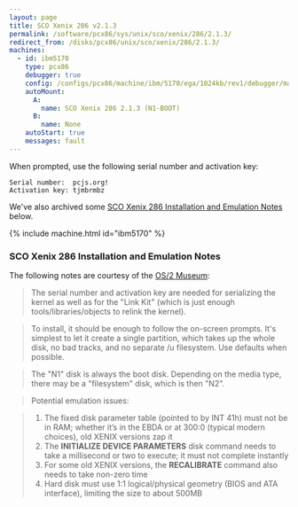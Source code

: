```yaml
---
layout: page
title: SCO Xenix 286 v2.1.3
permalink: /software/pcx86/sys/unix/sco/xenix/286/2.1.3/
redirect_from: /disks/pcx86/unix/sco/xenix/286/2.1.3/
machines:
  - id: ibm5170
    type: pcx86
    debugger: true
    config: /configs/pcx86/machine/ibm/5170/ega/1024kb/rev1/debugger/machine.xml
    autoMount:
      A:
        name: SCO Xenix 286 2.1.3 (N1-BOOT)
      B:
        name: None
    autoStart: true
    messages: fault
---
```


When prompted, use the following serial number and activation key:  

	Serial number:  pcjs.org!
	Activation key: tjmbrmbz

We've also archived some [SCO Xenix 286 Installation and Emulation Notes](#sco-xenix-286-installation-and-emulation-notes) below.

{% include machine.html id="ibm5170" %}

### SCO Xenix 286 Installation and Emulation Notes

The following notes are courtesy of the [OS/2 Museum](http://www.os2museum.com/):

> The serial number and activation key are needed for serializing the kernel as well as for the "Link Kit" (which is just
enough tools/libraries/objects to relink the kernel).

> To install, it should be enough to follow the on-screen prompts.  It's simplest to let it create a single partition, which
takes up the whole disk, no bad tracks, and no separate /u filesystem.  Use defaults when possible.
  
> The "N1" disk is always the boot disk.  Depending on the media type, there may be a "filesystem" disk, which is then "N2".

> Potential emulation issues:

> 1. The fixed disk parameter table (pointed to by INT 41h) must not be in RAM; whether it’s in the EBDA or at 300:0
(typical modern choices), old XENIX versions zap it
> 2. The **INITIALIZE DEVICE PARAMETERS** disk command needs to take a millisecond or two to execute; it must not complete instantly
> 3. For some old XENIX versions, the **RECALIBRATE** command also needs to take non-zero time
> 4. Hard disk must use 1:1 logical/physical geometry (BIOS and ATA interface), limiting the size to about 500MB
